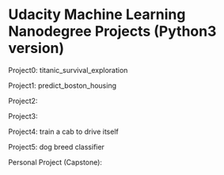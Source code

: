 # Udacity Machine Learning Nanodegree Projects (Python3 version)

Project0: titanic_survival_exploration

Project1: predict_boston_housing

Project2:

Project3:

Project4: train a cab to drive itself

Project5: dog breed classifier

Personal Project (Capstone):

